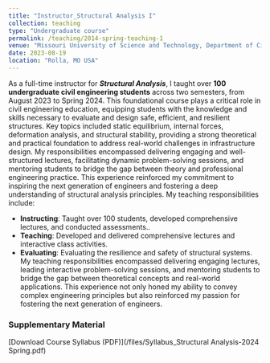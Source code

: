 ```yaml
---
title: "Instructor_Structural Analysis I"
collection: teaching
type: "Undergraduate course"
permalink: /teaching/2014-spring-teaching-1
venue: "Missouri University of Science and Technology, Department of Civil, Architectural and Environmental Engineering"
date: 2023-08-19
location: "Rolla, MO USA"
---
```

As a full-time instructor for **_Structural Analysis_**, I taught over **100 undergraduate civil engineering students** across two semesters, from August 2023 to Spring 2024. This foundational course plays a critical role in civil engineering education, equipping students with the knowledge and skills necessary to evaluate and design safe, efficient, and resilient structures. 
Key topics included static equilibrium, internal forces, deformation analysis, and structural stability, providing a strong theoretical and practical foundation to address real-world challenges in infrastructure design. My responsibilities encompassed delivering engaging and well-structured lectures, facilitating dynamic problem-solving sessions, and mentoring students to bridge the gap between theory and professional engineering practice. This experience reinforced my commitment to inspiring the next generation of engineers and fostering a deep understanding of structural analysis principles. My teaching responsibilities include:  
- **Instructing**: Taught over 100 students, developed comprehensive lectures, and conducted assessments..  
- **Teaching**: Developed and delivered comprehensive lectures and interactive class activities.  
- **Evaluating**: Evaluating the resilience and safety of structural systems.
<br/>My teaching responsibilities encompassed delivering engaging lectures, leading interactive problem-solving sessions, and mentoring students to bridge the gap between theoretical concepts and real-world applications. This experience not only honed my ability to convey complex engineering principles but also reinforced my passion for fostering the next generation of engineers.
### **Supplementary Material**
[Download Course Syllabus (PDF)](/files/Syllabus_Structural Analysis-2024 Spring.pdf)

